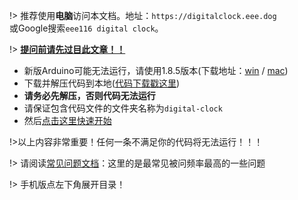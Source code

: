 !> 推荐使用**电脑**访问本文档。地址：`https://digitalclock.eee.dog`
<br/>或Google搜索`eee116 digital clock`。
 
!> [**提问前请先过目此文章！！**](https://github.com/ryanhanwu/How-To-Ask-Questions-The-Smart-Way/blob/master/README-zh_CN.md)
 - 新版Arduino可能无法运行，请使用1.8.5版本(下载地址：[win](https://cloud.yimian.xyz/install/arduino/1.8.5/arduino-1.8.5-windows.zip) / [mac](https://cloud.yimian.xyz/install/arduino/1.8.5/arduino-1.8.5-macosx.zip))
 - 下载并解压代码到本地([代码下载戳这里](https://cloud.yimian.xyz/package/iotcat/digital-clock/digital-clock.zip))
 - **请务必先解压，否则代码无法运行**
 - 请保证包含代码文件的文件夹名称为`digital-clock`
 - 然后[点击这里快速开始](/start)

!>以上内容非常重要！任何一条不满足你的代码将无法运行！！！

!> 请阅读[常见问题文档](/qa)：这里的是最常见被问频率最高的一些问题

!> 手机版点左下角展开目录！
